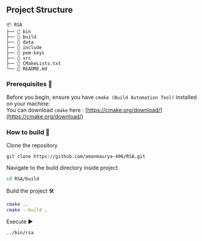 ## Project Structure

```
📦 RSA
├── 📂 bin
├── 📂 build
├── 📂 data
├── 📂 include
├── 📂 pem-keys
├── 📂 src
├── 📜 CMakeLists.txt
└── 📜 README.md
```

### Prerequisites 📃

Before you begin, ensure you have `cmake (Build Automation Tool)` installed on your machine: <br>
You can download `cmake` here : [https://cmake.org/download/](https://cmake.org/download/)

### How to build 🔨

Clone the repository
```
git clone https://github.com/amanmaurya-406/RSA.git
```

Navigate to the build directory inside project
```bash
cd RSA/build
```

Build the project 🛠️
```bash
cmake ..
cmake --build .
```

Execute ▶️
```bash
../bin/rsa
```
